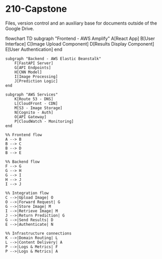 # 210-Capstone


Files, version control and an auxiliary base for documents outside of the Google Drive. 

flowchart TD
    subgraph "Frontend - AWS Amplify"
        A[React App]
        B[User Interface]
        C[Image Upload Component]
        D[Results Display Component]
        E[User Authentication]
    end

    subgraph "Backend - AWS Elastic Beanstalk"
        F[FastAPI Server]
        G[API Endpoints]
        H[CNN Model]
        I[Image Processing]
        J[Prediction Logic]
    end

    subgraph "AWS Services"
        K[Route 53 - DNS]
        L[CloudFront - CDN]
        M[S3 - Image Storage]
        N[Cognito - Auth]
        O[API Gateway]
        P[CloudWatch - Monitoring]
    end

    %% Frontend flow
    A --> B
    B --> C
    B --> D
    B --> E

    %% Backend flow
    F --> G
    G --> H
    G --> I
    H --> J
    I --> J

    %% Integration flow
    C -->|Upload Image| O
    O -->|Forward Request| G
    G -->|Store Image| M
    I -->|Retrieve Image| M
    J -->|Return Prediction| G
    G -->|Send Results| D
    E -->|Authenticate| N

    %% Infrastructure connections
    K -->|Domain Routing| L
    L -->|Content Delivery| A
    P -->|Logs & Metrics| F
    P -->|Logs & Metrics| A
